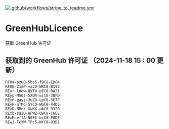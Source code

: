 [![.github/workflows/stripe_to_readme.yml](https://github.com/zjx-kimi/GreenHubLicence/actions/workflows/stripe_to_readme.yml/badge.svg)](https://github.com/zjx-kimi/GreenHubLicence/actions/workflows/stripe_to_readme.yml)
# GreenHubLicence
获取 GreenHub 许可证
## 获取到的 GreenHub 许可证 （2024-11-18 15 : 00 更新）
```
RF0a-pzUO-5bs5-f9C8-EDC4
RF0E-Z1mP-vaJD-WRC8-B192
REyr-l0dw-QVTH-pEC8-DA21
REyp-MG0z-5XQR-wiC8-30FD
REyP-qayz-JuZU-LpC8-5E7F
REyH-nTMc-SYCO-WGC8-44D5
REyD-NMnk-XwKX-uAC8-9320
RExb-saIO-WPWZ-Q9C8-C6EE
RExM-effA-N6P1-bzC8-F8DE
REwJ-TcYW-TPc5-NYC8-D3D1
```
